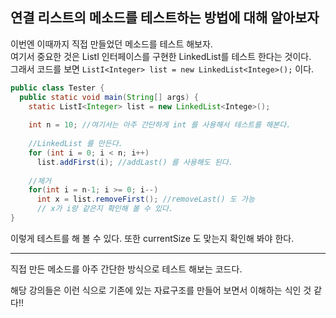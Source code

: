 ## 연결 리스트의 메소드를 테스트하는 방법에 대해 알아보자

이번엔 이때까지 직접 만들었던 메소드를 테스트 해보자.<br>
여기서 중요한 것은 ListI 인터페이스를 구현한 LinkedList를 테스트 한다는 것이다.<br>
그래서 코드를 보면 `ListI<Integer> list = new LinkedList<Intege>();` 이다.

```java
public class Tester {
  public static void main(String[] args) {
    static ListI<Integer> list = new LinkedList<Intege>();
    
    int n = 10; //여기서는 아주 간단하게 int 를 사용해서 테스트를 해본다.
    
    //LinkedList 를 만든다.
    for (int i = 0; i < n; i++)
      list.addFirst(i); //addLast() 를 사용해도 된다.
      
    //제거
    for(int i = n-1; i >= 0; i--)
      int x = list.removeFirst(); //removeLast() 도 가능
      // x가 i랑 같은지 확인해 볼 수 있다.
}
```
이렇게 테스트를 해 볼 수 있다. 또한 currentSize 도 맞는지 확인해 봐야 한다.

---

직접 만든 메소드를 아주 간단한 방식으로 테스트 해보는 코드다. 

해당 강의들은 이런 식으로 기존에 있는 자료구조를 만들어 보면서 이해하는 식인 것 같다!!
